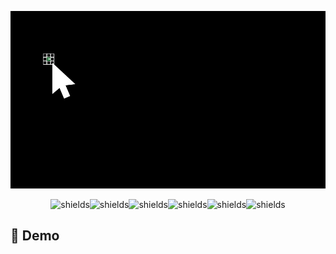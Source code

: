 <p align="center"><img src="https://raw.githubusercontent.com/Sphiment/Eleshot/refs/heads/main/Assets/Banner.gif"></p>

<p align="center"><img src="https://img.shields.io/badge/Arc-222222?style=for-the-badge&amp;logo=Arc&amp;logoColor=FCBFBD" alt="shields"><img src="https://img.shields.io/badge/Brave-FB542B?style=for-the-badge&amp;logo=Brave&amp;logoColor=FFFFFF" alt="shields"><img src="https://img.shields.io/badge/Firefox-FF7139?style=for-the-badge&amp;logo=Firefox&amp;logoColor=FFFFFF" alt="shields"><img src="https://img.shields.io/badge/Google%20Chrome-4285F4?style=for-the-badge&amp;logo=Google+Chrome&amp;logoColor=FFFFFF" alt="shields"><img src="https://img.shields.io/badge/Opera-FF1B2D?style=for-the-badge&amp;logo=Opera&amp;logoColor=FFFFFF" alt="shields"><img src="https://img.shields.io/badge/Opera%20GX-EE2950?style=for-the-badge&amp;logo=Opera+GX&amp;logoColor=FFFFFF" alt="shields"></p>

<h2>🚀 Demo</h2>
